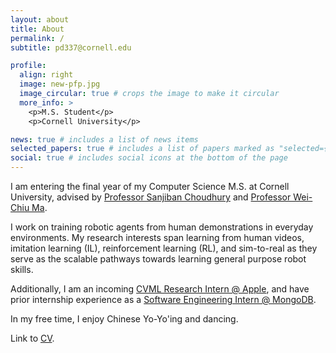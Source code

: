 ```yaml
---
layout: about
title: About
permalink: /
subtitle: pd337@cornell.edu

profile:
  align: right
  image: new-pfp.jpg
  image_circular: true # crops the image to make it circular
  more_info: >
    <p>M.S. Student</p>
    <p>Cornell University</p>

news: true # includes a list of news items
selected_papers: true # includes a list of papers marked as "selected={true}"
social: true # includes social icons at the bottom of the page
---
```


I am entering the final year of my Computer Science M.S. at Cornell University, advised by [Professor Sanjiban Choudhury](https://sanjibanc.github.io/) and [Professor Wei-Chiu Ma](https://www.cs.cornell.edu/~weichiu/).

I work on training robotic agents from human demonstrations in everyday environments. My research interests span learning from human videos, imitation learning (IL), reinforcement learning (RL), and sim-to-real as they serve as the scalable pathways towards learning general purpose robot skills.

Additionally, I am an incoming [CVML Research Intern @ Apple](https://www.apple.com/apple-vision-pro/), and have prior internship experience as a [Software Engineering Intern @ MongoDB](https://www.mongodb.com/).

In my free time, I enjoy Chinese Yo-Yo'ing and dancing.

Link to [CV](https://pdan101.github.io/assets/pdf/PrithwishCV-2025.pdf).
